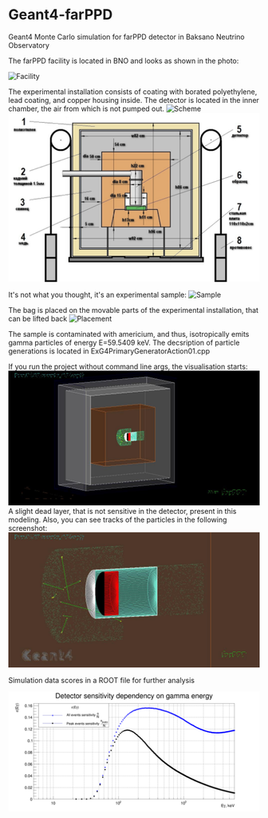 # Geant4-farPPD
Geant4 Monte Carlo simulation for farPPD detector in Baksano Neutrino Observatory


The farPPD facility is located in BNO and looks as shown in the photo:

![Facility](https://github.com/artem-phys/Geant4-farPPD/raw/master/Photos/Facility.jpg)

The experimental installation consists of coating with borated polyethylene, lead coating, and copper housing inside. 
The detector is located in the inner chamber, the air from which is not pumped out. 
![Scheme](https://github.com/artem-phys/Geant4-farPPD/raw/master/Photos/Scheme.jpg)
![Scheme precisely](https://github.com/artem-phys/Geant4-farPPD/raw/master/Photos/farPPD_size.jpg)

It's not what you thought, it's an experimental sample:
![Sample](https://github.com/artem-phys/Geant4-farPPD/raw/master/Photos/Sample.jpg)

The bag is placed on the movable parts of the experimental installation, that can be lifted back
![Placement](https://github.com/artem-phys/Geant4-farPPD/raw/master/Photos/Placement.jpg)

The sample is contaminated with americium, and thus, isotropically emits gamma particles of energy E=59.5409 keV. 
The decsription of particle generations is located in ExG4PrimaryGeneratorAction01.cpp

If you run the project without command line args, the visualisation starts:
![Vis](/Photos/Visualisation.jpg)
A slight dead layer, that is not sensitive in the detector, present in this modeling. Also, you can see tracks of the particles in the following screenshot:
![Tracks](/Photos/Tracks.jpg)

Simulation data scores in a ROOT file for further analysis


![Ey](/Photos/FarPPD_sensitivity.png)
